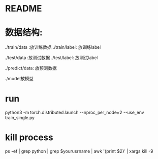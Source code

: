 # README   

# 数据结构:    

./train/data :放训练数据
./train/label: 放训练label

./test/data :放测试数据
./test/label: 放测试label

./predict/data: 放预测数据

./model放模型


# run   
python3 -m torch.distributed.launch --nproc_per_node=2 --use_env train_single.py

# kill process   
ps -ef | grep python | grep $yourusrname | awk '{print $2}'  | xargs kill -9